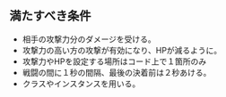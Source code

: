 ## 満たすべき条件

* 相手の攻撃力分のダメージを受ける。
* 攻撃力の高い方の攻撃が有効になり、HPが減るように。
* 攻撃力やHPを設定する場所はコード上で１箇所のみ
* 戦闘の間に１秒の間隔、最後の決着前は２秒あける。
* クラスやインスタンスを用いる。

